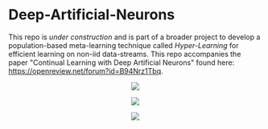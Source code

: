 # Deep-Artificial-Neurons

This repo is *under construction* and is part of a broader project to develop a population-based meta-learning technique called *Hyper-Learning* for efficient learning on non-iid data-streams.  This repo accompanies the paper "Continual Learning with Deep Artificial Neurons" found here: https://openreview.net/forum?id=B94Nrz1Tbq.  
<p align="center">
  <img src="https://github.com/blake-camp/Deep-Artificial-Neurons/blob/main/hyper_learning_gif.gif"/>
</p>

<p align="center">
  <img src="https://github.com/blake-camp/Deep-Artificial-Neurons/blob/main/DANs_abstract_clean.png"/>
</p>

<p align="center">
  <img src="https://github.com/blake-camp/Deep-Artificial-Neurons/blob/main/UCIL_gif.gif"/>
</p>

